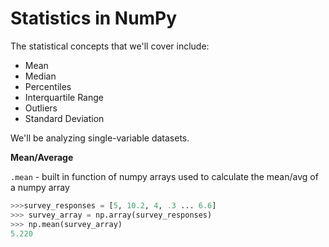 # Statistics in NumPy

The statistical concepts that we'll cover include:

- Mean
- Median
- Percentiles
- Interquartile Range
- Outliers
- Standard Deviation

We'll be analyzing single-variable datasets.

**Mean/Average**

`.mean` - built in function of numpy arrays used to calculate the mean/avg of a numpy array

```py
>>>survey_responses = [5, 10.2, 4, .3 ... 6.6]
>>> survey_array = np.array(survey_responses)
>>> np.mean(survey_array)
5.220
```
